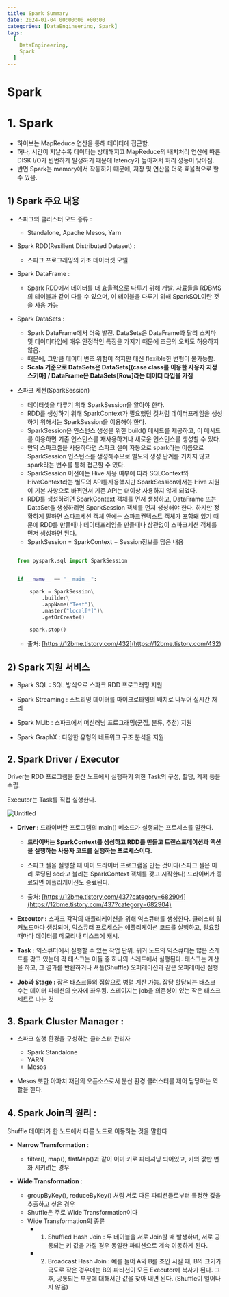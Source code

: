 ```yaml
---
title: Spark Summary
date: 2024-01-04 00:00:00 +00:00
categories: [DataEngineering, Spark]
tags:
  [
    DataEngineering,
    Spark
  ]
---
```


# Spark

# 1. **Spark**

- 하이브는 MapReduce 연산을 통해 데이터에 접근함.
- 허나, 시간이 지날수록 데이터는 방대해지고 MapReduce의 배치처리 연산에 따른 DISK I/O가 빈번하게 발생하기 때문에 latency가 높아져서 처리 성능이 낮아짐.
- 반면 Spark는 memory에서 작동하기 때문에, 저장 및 연산을 더욱 효율적으로 할 수 있음.

## 1) Spark 주요 내용
- 스파크의 클러스터 모드 종류 : 
  - Standalone, Apache Mesos, Yarn
- Spark RDD(Resilient Distributed Dataset) : 
  - 스파크 프로그래밍의 기초 데이터셋 모델
- Spark DataFrame : 
  - Spark RDD에서 데이터를 더 효율적으로 다루기 위해 개발. 자료들을 RDBMS의 테이블과 같이 다룰 수 있으며, 이 테이블을 다루기 위해 SparkSQL이란 것을 사용 가능
- Spark DataSets : 
  - Spark DataFrame에서 더욱 발전. DataSets은 DataFrame과 달리 스키마 및 데이터타입에 매우 안정적인 특징을 가지기 때문에 조금의 오차도 허용하지 않음.
  - 때문에, 그만큼 데이터 변조 위험이 적지만 대신 flexible한 변형이 불가능함.     
  - **Scala 기준으로 DataSets은 DataSets[(case class를 이용한 사용자 지정 스키마] / DataFrame은 DataSets[Row]라는 데이터 타입을 가짐**
- 스파크 세션(SparkSession)
  - 데이터셋을 다루기 위해 SparkSession을 알아야 한다. 
  - RDD를 생성하기 위해 SparkContext가 필요했던 것처럼 데이터프레임을 생성하기 위해서는 SparkSession을 이용해야 한다. 
  - SparkSession은 인스턴스 생성을 위한 build() 메서드를 제공하고, 이 메서드를 이용하면 기존 인스턴스를 재사용하거나 새로운 인스턴스를 생성할 수 있다. 
  - 만약 스파크셸을 사용하다면 스파크 셸이 자동으로 spark라는 이름으로 SparkSession 인스턴스를 생성해주므로 별도의 생성 단계를 거치지 않고 spark라는 변수를 통해 접근할 수 있다. 
  - SparkSession 이전에는 Hive 사용 여부에 따라 SQLContext와 HiveContext라는 별도의 API를사용했지만 SparkSession에서는 Hive 지원이 기본 사항으로 바뀌면서 기존 API는 더이상 사용하지 않게 되었다.
  - RDD를 생성하려면 SparkContext 객체를 먼저 생성하고, DataFrame 또는 DataSet을 생성하려면 SparkSession 객체를 먼저 생성해야 한다. 하지만 정확하게 말하면 스파크세션 객체 안에는 스파크컨텍스트 객체가 포함돼 있기 때문에 RDD를 만들때나 데이터프레임을 만들때나 상관없이 스파크세션 객체를 먼저 생성하면 된다.
  - SparkSession = SparkContext + Session정보를 담은 내용


  ```python

  from pyspark.sql import SparkSession


  if __name__ == "__main__":
      
      spark = SparkSession\
          .builder\
          .appName("Test")\
          .master("local[*]")\
          .getOrCreate()

      spark.stop()

  ```

  - 출처: [https://12bme.tistory.com/432](https://12bme.tistory.com/432)

## 2) Spark 지원 서비스                                                                
- Spark SQL : SQL 방식으로 스파크 RDD 프로그래밍 지원

- Spark Streaming : 스트리밍 데이터를 마이크로타임의 배치로 나누어 실시간 처리

- Spark MLib : 스파크에서 머신러닝 프로그래밍(군집, 분류, 추천) 지원

- Spark GraphX : 다양한 유형의 네트워크 구조 분석을 지원         



## 2. Spark Driver / Executor

Driver는 RDD 프로그램을 분산 노드에서 실행하기 위한 Task의 구성, 할당, 계획 등을 수립. 

Executor는 Task를 직접 실행한다.

![Untitled](https://user-images.githubusercontent.com/12759500/229403290-4c3748bc-12f5-4725-afce-823e2e4ece99.png)

- **Driver :** 드라이버란 프로그램의 main() 메소드가 실행되는 프로세스를 말한다.

  - **드라이버는 SparkContext를 생성하고 RDD를 만들고 트랜스포메이션과 액션을 실행하는 사용자 코드를 실행하는 프로세스이다.**                                                                                                                                                                                                                                  
  - 스파크 셸을 실행할 때 이미 드라이버 프로그램을 만든 것이다(스파크 셸은 미리 로딩된 sc라고 불리는 SparkContext 객체를 갖고 시작한다) 드라이버가 종료되면 애플리케이션도 종료된다.

  - 출처: [https://12bme.tistory.com/437?category=682904](https://12bme.tistory.com/437?category=682904)

- **Executor :** 스파크 각각의 애플리케이션을 위해 익스큐터를 생성한다. 클러스터 워커노드마다 생성되며, 익스큐터 프로세스는 애플리케이션 코드를 실행하고, 필요할 때마다 데이터를 메모리나 디스크에 캐시.

- **Task :** 익스큐터에서 실행할 수 있는 작업 단위. 워커 노드의 익스큐터는 많은 스레드를 갖고 있는데 각 태스크는 이들 중 하나의 스레드에서 실행된다. 태스크는 계산을 하고, 그 결과를 반환하거나 셔플(Shuffle) 오퍼레이션과 같은 오퍼레이션 실행

- **Job과 Stage :** 잡은 태스크들의 집합으로 병렬 계산 가능. 잡당 할당되는 태스크 수는 데이터 파티션의 숫자에 좌우됨. 스테이지는 job을 의존성이 있는 작은 태스크 세트로 나눈 것

## 3. Spark Cluster Manager : 
- 스파크 실행 환경을 구성하는 클러스터 관리자
  - Spark Standalone
  - YARN
  - Mesos

- Mesos 또한 아파치 재단의 오픈소스로서 분산 환경 클러스터를 제어 담당하는 역할을 한다.



## 4. Spark Join의 원리 : 
Shuffle 데이터가 한 노드에서 다른 노드로 이동하는 것을 말한다

- **Narrow Transformation** : 
  - filter(), map(), flatMap()과 같이 이미 키로 파티셔닝 되어있고, 키의 값만 변화 시키려는 경우

- **Wide Transformation** : 
  - groupByKey(), reduceByKey() 처럼 서로 다른 파티션들로부터 특정한 값을 추출하고 싶은 경우
  - Shuffle은 주로 Wide Transformation이다
  - Wide Transformation의 종류
    - 1) Shuffled Hash Join : 
    두 테이블을 서로 Join할 때 발생하며, 서로 공통되는 키 값을 가질 경우 동일한 파티션으로 계속 이동하게 된다.

    - 2) Broadcast Hash Join : 
    예를 들어 A와 B를 조인 시킬 때, B의 크기가 극도로 작은 경우에는 B의 파티션이 모든 Executor에 복사가 된다. 그 후, 공통되는 부분에 대해서만 값을 찾아 내면 된다. (Shuffle이 일어나지 않음)
